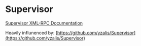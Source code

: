 # Supervisor

[Supervisor XML-RPC Documentation](http://supervisord.org/api.html)

Heavily influnenced by: [https://github.com/yzalis/Supervisor](https://github.com/yzalis/Supervisor)
